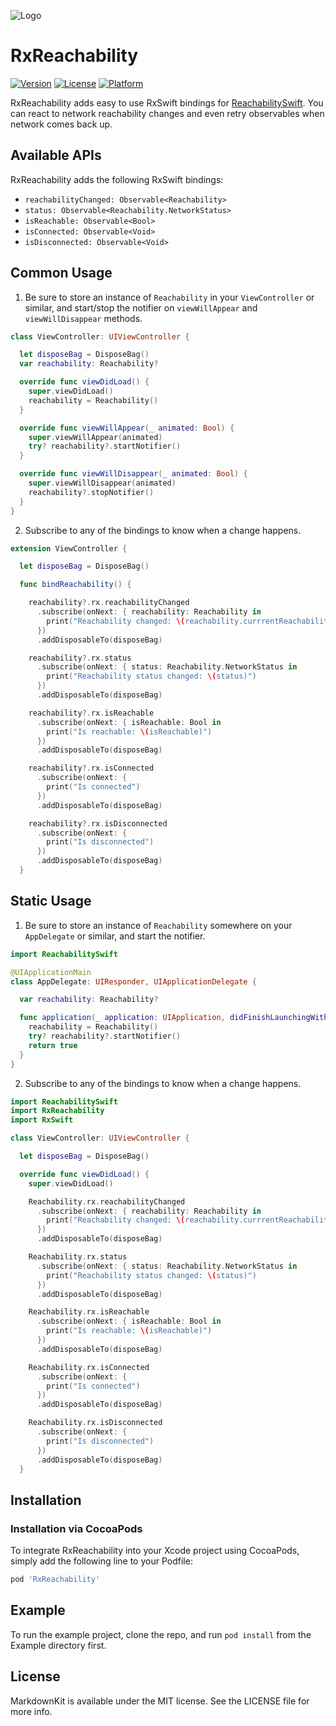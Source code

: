 ![Logo](https://raw.githubusercontent.com/ivanbruel/RxReachability/master/Assets/Logo.png)

RxReachability
=========

[![Version](https://img.shields.io/cocoapods/v/MarkdownKit.svg?style=flat)](http://cocoapods.org/pods/MarkdownKit)
[![License](https://img.shields.io/cocoapods/l/MarkdownKit.svg?style=flat)](http://cocoapods.org/pods/MarkdownKit)
[![Platform](https://img.shields.io/cocoapods/p/MarkdownKit.svg?style=flat)](http://cocoapods.org/pods/MarkdownKit)

RxReachability adds easy to use RxSwift bindings for [ReachabilitySwift](https://github.com/ashleymills/Reachability.swift).
You can react to network reachability changes and even retry observables when network comes back up.

## Available APIs

RxReachability adds the following RxSwift bindings:

- `reachabilityChanged: Observable<Reachability>`
- `status: Observable<Reachability.NetworkStatus>`
- `isReachable: Observable<Bool>`
- `isConnected: Observable<Void>`
- `isDisconnected: Observable<Void>`

## Common Usage

1. Be sure to store an instance of `Reachability` in your `ViewController` or similar, and start/stop the notifier on `viewWillAppear` and `viewWillDisappear` methods.

```swift
class ViewController: UIViewController {

  let disposeBag = DisposeBag()
  var reachability: Reachability?

  override func viewDidLoad() {
    super.viewDidLoad()
    reachability = Reachability()
  }

  override func viewWillAppear(_ animated: Bool) {
    super.viewWillAppear(animated)
    try? reachability?.startNotifier()
  }

  override func viewWillDisappear(_ animated: Bool) {
    super.viewWillDisappear(animated)
    reachability?.stopNotifier()
  }
}

```

2. Subscribe to any of the bindings to know when a change happens.

```swift
extension ViewController {

  let disposeBag = DisposeBag()

  func bindReachability() {

    reachability?.rx.reachabilityChanged
      .subscribe(onNext: { reachability: Reachability in
        print("Reachability changed: \(reachability.currrentReachabilityStatus)")
      })
      .addDisposableTo(disposeBag)

    reachability?.rx.status
      .subscribe(onNext: { status: Reachability.NetworkStatus in
        print("Reachability status changed: \(status)")
      })
      .addDisposableTo(disposeBag)

    reachability?.rx.isReachable
      .subscribe(onNext: { isReachable: Bool in
        print("Is reachable: \(isReachable)")
      })
      .addDisposableTo(disposeBag)

    reachability?.rx.isConnected
      .subscribe(onNext: {
        print("Is connected")
      })
      .addDisposableTo(disposeBag)

    reachability?.rx.isDisconnected
      .subscribe(onNext: {
        print("Is disconnected")
      })
      .addDisposableTo(disposeBag)
  }
```

## Static Usage

1. Be sure to store an instance of `Reachability` somewhere on your `AppDelegate` or similar, and start the notifier.

```swift
import ReachabilitySwift

@UIApplicationMain
class AppDelegate: UIResponder, UIApplicationDelegate {

  var reachability: Reachability?

  func application(_ application: UIApplication, didFinishLaunchingWithOptions launchOptions: [UIApplicationLaunchOptionsKey: Any]?) -> Bool {
    reachability = Reachability()
    try? reachability?.startNotifier()
    return true
  }
}

```

2. Subscribe to any of the bindings to know when a change happens.

```swift
import ReachabilitySwift
import RxReachability
import RxSwift

class ViewController: UIViewController {

  let disposeBag = DisposeBag()

  override func viewDidLoad() {
    super.viewDidLoad()

    Reachability.rx.reachabilityChanged
      .subscribe(onNext: { reachability: Reachability in
        print("Reachability changed: \(reachability.currrentReachabilityStatus)")
      })
      .addDisposableTo(disposeBag)

    Reachability.rx.status
      .subscribe(onNext: { status: Reachability.NetworkStatus in
        print("Reachability status changed: \(status)")
      })
      .addDisposableTo(disposeBag)

    Reachability.rx.isReachable
      .subscribe(onNext: { isReachable: Bool in
        print("Is reachable: \(isReachable)")
      })
      .addDisposableTo(disposeBag)

    Reachability.rx.isConnected
      .subscribe(onNext: {
        print("Is connected")
      })
      .addDisposableTo(disposeBag)

    Reachability.rx.isDisconnected
      .subscribe(onNext: {
        print("Is disconnected")
      })
      .addDisposableTo(disposeBag)
  }
```


## Installation

### Installation via CocoaPods

To integrate RxReachability into your Xcode project using CocoaPods, simply add the following line to your Podfile:

```ruby
pod 'RxReachability'
```

## Example

To run the example project, clone the repo, and run `pod install` from the Example directory first.

## License

MarkdownKit is available under the MIT license. See the LICENSE file for more info.
